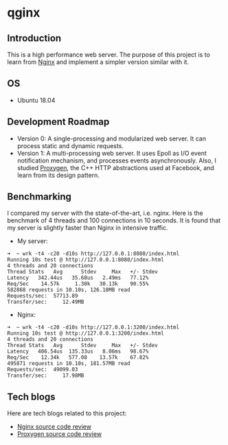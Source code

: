 # qginx

## Introduction
This is a high performance web server. The purpose of this project is to learn from [Nginx](https://github.com/nginx/nginx) and implement a simpler version similar with it.

## OS
- Ubuntu 18.04

## Development Roadmap
- Version 0: A single-processing and modularized web server. It can process static and dynamic requests. 
- Version 1: A multi-processing web server. It uses Epoll as I/O event notification mechanism, and processes events asynchronously.
Also, I studied [Proxygen](https://github.com/facebook/proxygen), the C++ HTTP abstractions used at Facebook, and learn from its design pattern. 

## Benchmarking
I compared my server with the state-of-the-art, i.e. nginx. Here is the benchmark of 4 threads and 100 connections in 10 seconds.
It is found that my server is slightly faster than Nginx in intensive traffic.

- My server:
```
➜  ~ wrk -t4 -c20 -d10s http://127.0.0.1:8080/index.html
Running 10s test @ http://127.0.0.1:8080/index.html
4 threads and 20 connections
Thread Stats   Avg      Stdev     Max   +/- Stdev
Latency   342.44us   35.68us   2.49ms   77.12%
Req/Sec    14.57k     1.30k   30.13k    90.55%
582868 requests in 10.10s, 126.18MB read
Requests/sec:  57713.89
Transfer/sec:     12.49MB
```

- Nginx:
```
➜  ~ wrk -t4 -c20 -d10s http://127.0.0.1:3200/index.html
Running 10s test @ http://127.0.0.1:3200/index.html
4 threads and 20 connections
Thread Stats   Avg      Stdev     Max   +/- Stdev
Latency   406.54us  135.33us   8.06ms   98.67%
Req/Sec    12.34k   577.08    13.57k    67.82%
495871 requests in 10.10s, 181.57MB read
Requests/sec:  49099.03
Transfer/sec:     17.98MB
```

## Tech blogs
Here are tech blogs related to this project:
- [Nginx source code review](https://qycode.me/blog/2020/05/Nginx-notes/)
- [Proxygen source code review](https://qycode.me/blog/2020/06/Proxygen-note/)
